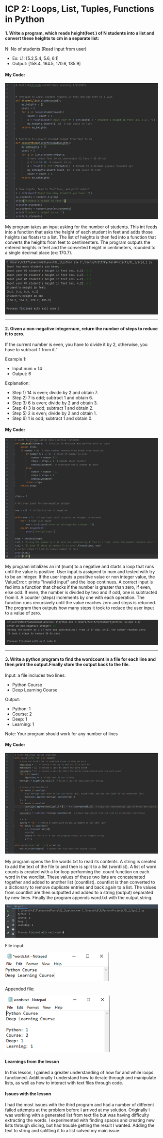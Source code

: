 # ICP 2: Loops, List, Tuples, Functions in Python


#### 1. Write a program, which reads height(feet.) of N students into a list and convert these heights to cm in a separate list:

N: No of students (Read input from user)

- Ex: L1: [5.2,5.4, 5.6, 6.1]
- Output: [158.4, 164.5, 170.6, 185.9]

#### My Code:
![ICP2_1](https://github.com/sme1d1/UMKC_DeepLearning2021/blob/master/images/icp2_1_program.PNG?raw=true "ICP2_1")

My program takes an input asking for the number of students. This int feeds into a function that asks the height of each student in feet and adds those heights (as floats) to a list. The list of heights is then fed into a function that converts the heights from feet to centimenters. The program outputs the entered heights in feet and the converted height in centimeters, rounded to a single decimal place (ex: 170.7).

![ICP2_1_out](https://github.com/sme1d1/UMKC_DeepLearning2021/blob/master/images/icp2_1_output.PNG?raw=true "ICP2_1_out")

---
#### 2. Given a non-negative integernum, return the number of steps to reduce it to zero.
If the current number is even, you have to divide it by 2, otherwise, you have to subtract 1 from it.”

Example 1:
- Input:num = 14
- Output: 6

Explanation:
- Step 1) 14 is even; divide by 2 and obtain 7.
- Step 2) 7 is odd; subtract 1 and obtain 6.
- Step 3) 6 is even; divide by 2 and obtain 3.
- Step 4) 3 is odd; subtract 1 and obtain 2.
- Step 5) 2 is even; divide by 2 and obtain 1.
- Step 6) 1 is odd; subtract 1 and obtain 0.

#### My Code:
![ICP2_1_out](https://github.com/sme1d1/UMKC_DeepLearning2021/blob/master/images/icp2_2_program.PNG?raw=true "ICP2_1_out")

My program intializes an int (num) to a negative and starts a loop that runs until the value is positive. User input is assigned to num and tested with try to be an integer. If the user inputs a positive value or non integer value, the ValueError: prints "Invalid input" and the loop continues. 
A correct input is fed into a function that checks if the number is greater than zero, if even, else odd. If even, the number is divided by two and if odd, one is subtracted from it. A counter (steps) increments by one with each operation. The function runs recursively until the value reaches zero and steps is returned. The program then outputs how many steps it took to reduce the user input to a value of zero. 

![ICP2_1_out](https://github.com/sme1d1/UMKC_DeepLearning2021/blob/master/images/icp2_2_output.PNG?raw=true "ICP2_1_out") 

---
#### 3. Write a python program to find the wordcount in a file for each line and then print the output.Finally store the output back to the file.

Input: a file includes two lines: 
- Python Course
- Deep Learning Course

Output:
- Python: 1
- Course: 2
- Deep: 1
- Learning: 1

Note: Your program should work for any number of lines
#### My Code:
![ICP2_1_out](https://github.com/sme1d1/UMKC_DeepLearning2021/blob/master/images/icp2_3_program.PNG?raw=true "ICP2_1_out") 

My program opens the file words.txt to read its contents. A string is created to add the text of the file to and then is split to a list (wordlist). A list of word counts is created with a for loop performing the .count function on each word in the wordlist. These values of these two lists are concatenated together and added to another list (countlist). countlist is then converted to a dictionary to remove duplicate entries and back again to a list. The values from countlist are then outputted and added to a string (output) separated by new lines. Finally the program appends word.txt with the output string. 

![ICP2_1_out](https://github.com/sme1d1/UMKC_DeepLearning2021/blob/master/images/icp2_3_console_output.PNG?raw=true "ICP2_1_out")

File input: 

![ICP2_3_words](https://github.com/sme1d1/UMKC_DeepLearning2021/blob/master/images/icp2_3_words_input.PNG?raw=true "ICP2_1_out")

Appended file:

![ICP2_3_words](https://github.com/sme1d1/UMKC_DeepLearning2021/blob/master/images/icp2_3_words_output.PNG?raw=true "ICP2_1_out")

#### Learnings from the lesson 

In this lesson, I gained a greater understanding of how for and while loops functioned. Additionally I understand how to iterate through and manipulate lists, as well as how to interact with text files through code.

#### Issues with the lesson  

I had the most issues with the third program and had a number of different failed attempts at the problem before I arrived at my solution. Originally I was working with a generated list from text file but was having difficulty extracting the words. I experimented with finding spaces and creating new lists through slicing, but had trouble getting the result I wanted. Adding the text to string and splitting it to a list solved my main issue.



